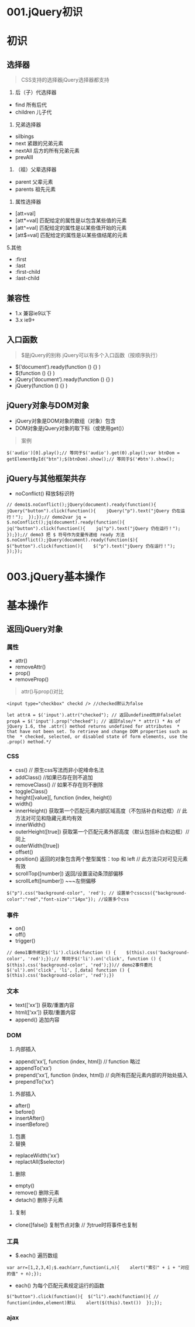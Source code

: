 # 001.jQuery初识

# 初识

## 选择器

> CSS支持的选择器jQuery选择器都支持

1. 后（子）代选择器

- find 所有后代
- children 儿子代

1. 兄弟选择器

- silbings
- next 紧跟的兄弟元素
- nextAll 后方的所有兄弟元素
- prevAlll

1. （祖）父辈选择器

- parent 父辈元素
- parents 祖先元素

1. 属性选择器

- [att=val]
- [att*=val] 匹配给定的属性是以包含某些值的元素
- [att^=val] 匹配给定的属性是以某些值开始的元素
- [att$=val] 匹配给定的属性是以某些值结尾的元素

5.其他

- :first
- :last
- :first-child
- :last-child

## 兼容性

- 1.x 兼容ie9以下
- 3.x ie9+

## 入口函数

> $是jQuery的别称 jQuery可以有多个入口函数（按顺序执行）

- $(‘document’).ready(function () {} )
- $(function () {} )
- jQuery(‘document’).ready(function () {} )
- jQuery(function () {} )

## jQuery对象与DOM对象

- jQuery对象是DOM对象的数组（对象）包含
- DOM对象是jQuery对象的取下标（或使用get()）

> 案例

```
$('audio')[0].play();// 等同于$('audio').get(0).play();var btnDom = getElementById("btn");$(btnDom).show();// 等同于$('#btn').show();
```

## jQuery与其他框架共存

- noConflict() 释放$标识符

```
// demo1$.noConflict();jQuery(document).ready(function(){  jQuery("button").click(function(){    jQuery("p").text("jQuery 仍在运行！");  });});// demo2var jq = $.noConflict();jq(document).ready(function(){  jq("button").click(function(){    jq("p").text("jQuery 仍在运行！");  });});// demo3 把 $ 符号作为变量传递给 ready 方法$.noConflict();jQuery(document).ready(function($){  $("button").click(function(){    $("p").text("jQuery 仍在运行！");  });});
```

# 003.jQuery基本操作

# 基本操作

## 返回jQuery对象

### 属性

- attr()
- removeAttr()
- prop()
- removeProp()

> attr()与prop()对比

```
<input type="checkbox" checkd /> //checked默认为false
```

```
let attrA = $('input').attr("checked"); // 返回undefined而非falselet propA = $('input').prop("checked"); // 返回false/* * attr() * As of jQuery 1.6, the .attr() method returns undefined for attributes  * that have not been set. To retrieve and change DOM properties such as the  * checked, selected, or disabled state of form elements, use the .prop() method.*/
```

### CSS

- css() // 原生css写法而非小驼峰命名法
- addClass() //如果已存在则不追加
- removeClass() // 如果不存在则不删除
- toggleClass()
- height([value][, function (index, height))
- width()
- innerHeight() 获取第一个匹配元素内部区域高度（不包括补白和边框）// 此方法对可见和隐藏元素均有效
- innerWidth()
- outerHeight([true]) 获取第一个匹配元素外部高度（默认包括补白和边框）// 同上
- outerWidth([true])
- offset()
- position() 返回的对象包含两个整型属性：top 和 left // 此方法只对可见元素有效
- scrollTop([number]) 返回/设置滚动条顶部偏移
- scrollLeft([number]) ~~~左侧偏移

```
$("p").css("background-color", 'red'); // 设置单个csscss({"background-color":"red","font-size":"14px"}); //设置多个css
```

### 事件

- on()
- off()
- trigger()

```
// demo1事件绑定$('li').click(function () {    $(this).css('background-color', 'red');});// 等同于$('li').on('click', function () {    $(this).css('background-color', 'red');})// demo2事件委托$('ul').on('click', 'li', [,data] function () {    $(this).css('background-color', 'red');})
```

### 文本

- text([‘xx’]) 获取/重置内容
- html([‘xx’]) 获取/重置内容
- append() 追加内容

### DOM

1. 内部插入

- append(‘xx’[, function (index, html]) // function 略过
- appendTo(‘xx’)
- prepend(‘xx’[, function (index, html]) // 向所有匹配元素内部的开始处插入
- prependTo(‘xx’)

1. 外部插入

- after()
- before()
- insertAfter()
- insertBefore()

1. 包裹
2. 替换

- replaceWidth(‘xx’)
- replactAll($selector)

1. 删除

- empty()
- remove() 删除元素
- detach() 删除子元素

1. 复制

- clone([false]) 复制节点对象 // 为true时将事件也复制

### 工具

- $.each() 遍历数组

```
var arr=[1,2,3,4];$.each(arr,function(i,n){    alert("索引" + i + "对应的值" + n);});
```

- each() 为每个匹配元素规定运行的函数

```
$("button").click(function(){  $("li").each(function(){ // function(index,element)默认    alert($(this).text())  });});
```

### ajax